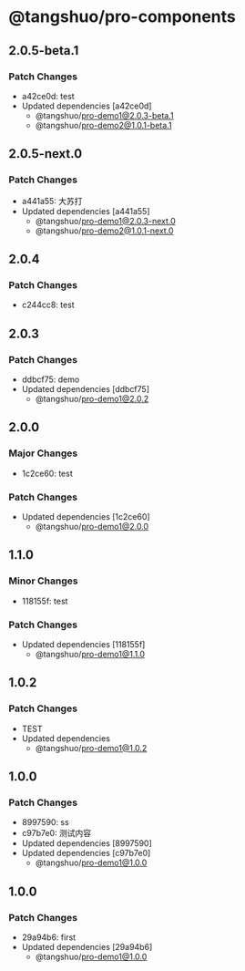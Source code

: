 # @tangshuo/pro-components

## 2.0.5-beta.1

### Patch Changes

- a42ce0d: test
- Updated dependencies [a42ce0d]
  - @tangshuo/pro-demo1@2.0.3-beta.1
  - @tangshuo/pro-demo2@1.0.1-beta.1

## 2.0.5-next.0

### Patch Changes

- a441a55: 大苏打
- Updated dependencies [a441a55]
  - @tangshuo/pro-demo1@2.0.3-next.0
  - @tangshuo/pro-demo2@1.0.1-next.0

## 2.0.4

### Patch Changes

- c244cc8: test

## 2.0.3

### Patch Changes

- ddbcf75: demo
- Updated dependencies [ddbcf75]
  - @tangshuo/pro-demo1@2.0.2

## 2.0.0

### Major Changes

- 1c2ce60: test

### Patch Changes

- Updated dependencies [1c2ce60]
  - @tangshuo/pro-demo1@2.0.0

## 1.1.0

### Minor Changes

- 118155f: test

### Patch Changes

- Updated dependencies [118155f]
  - @tangshuo/pro-demo1@1.1.0

## 1.0.2

### Patch Changes

- TEST
- Updated dependencies
  - @tangshuo/pro-demo1@1.0.2

## 1.0.0

### Patch Changes

- 8997590: ss
- c97b7e0: 测试内容
- Updated dependencies [8997590]
- Updated dependencies [c97b7e0]
  - @tangshuo/pro-demo1@1.0.0

## 1.0.0

### Patch Changes

- 29a94b6: first
- Updated dependencies [29a94b6]
  - @tangshuo/pro-demo1@1.0.0
